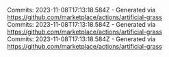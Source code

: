 Commits: 2023-11-08T17:13:18.584Z - Generated via https://github.com/marketplace/actions/artificial-grass
<br>
Commits: 2023-11-08T17:13:18.584Z - Generated via https://github.com/marketplace/actions/artificial-grass
<br>
Commits: 2023-11-08T17:13:18.584Z - Generated via https://github.com/marketplace/actions/artificial-grass
<br>
